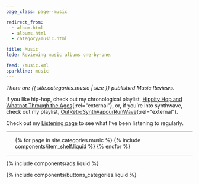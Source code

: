 ```yaml
---
page_class: page--music

redirect_from:
  - album.html
  - albums.html
  - category/music.html

title: Music
lede: Reviewing music albums one-by-one.

feed: /music.xml
sparkline: music
---
```


*There are {{ site.categories.music | size }} published Music Reviews.*

If you like hip-hop, check out my chronological playlist, [Hippity Hop and Whatnot Through the Ages](https://open.spotify.com/playlist/75emnP49rQPR8D95pMIa3u){:rel="external"}, or, if you’re into synthwave, check out my playlist, [OutRetroSynthVapourRunWave](https://open.spotify.com/playlist/3H8w4bXd8Kwz70Z1cFNdc0){:rel="external"}.

Check out my [Listening page](/listening) to see what I’ve been listening to regularly.

--------

<div class="h-feed" id="music">
    <link rel="stylesheet" href="/css/shelf.min.css">
    <ol class="shelf" role="list">
        {% for page in site.categories.music %}
            {% include components/item_shelf.liquid %}
        {% endfor %}
    </ol>
</div>

--------

{% include components/ads.liquid %}

{% include components/buttons_categories.liquid %}
